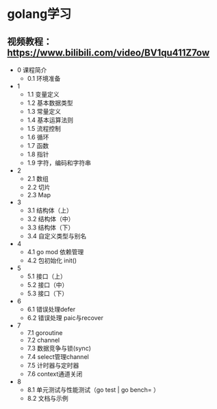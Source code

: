 # golang学习
**视频教程：https://www.bilibili.com/video/BV1qu411Z7ow**
---
- 0 课程简介
    + 0.1 环境准备
- 1
    + 1.1 变量定义
    + 1.2 基本数据类型
    + 1.3 常量定义
    + 1.4 基本运算法则
    + 1.5 流程控制
    + 1.6 循环
    + 1.7 函数
    + 1.8 指针
    + 1.9 字符，编码和字符串
- 2
    + 2.1 数组
    + 2.2 切片
    + 2.3 Map
- 3 
    + 3.1 结构体（上）
    + 3.2 结构体（中）
    + 3.3 结构体（下）
    + 3.4 自定义类型与别名
- 4 
    + 4.1 go mod 依赖管理
    + 4.2 包初始化 init()
- 5
    + 5.1 接口（上）
    + 5.2 接口（中）
    + 5.3 接口（下）
- 6
    + 6.1 错误处理defer
    + 6.2 错误处理 paic与recover
- 7 
    + 7.1 goroutine
    + 7.2 channel
    + 7.3 数据竞争与锁(sync)
    + 7.4 select管理channel
    + 7.5 计时器与定时器
    + 7.6 context通道关闭
- 8
    + 8.1 单元测试与性能测试（go test | go bench= ）
    + 8.2 文档与示例
